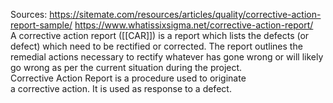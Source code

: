 Sources:
https://sitemate.com/resources/articles/quality/corrective-action-report-sample/
https://www.whatissixsigma.net/corrective-action-report/
\
A corrective action report ([[CAR]]) is a report which lists the defects (or defect) which need to be rectified or corrected. The report outlines the remedial actions necessary to rectify whatever has gone wrong or will likely go wrong as per the current situation during the project.
\
Corrective Action Report is a procedure used to originate a corrective action. It is used as response to a defect.
